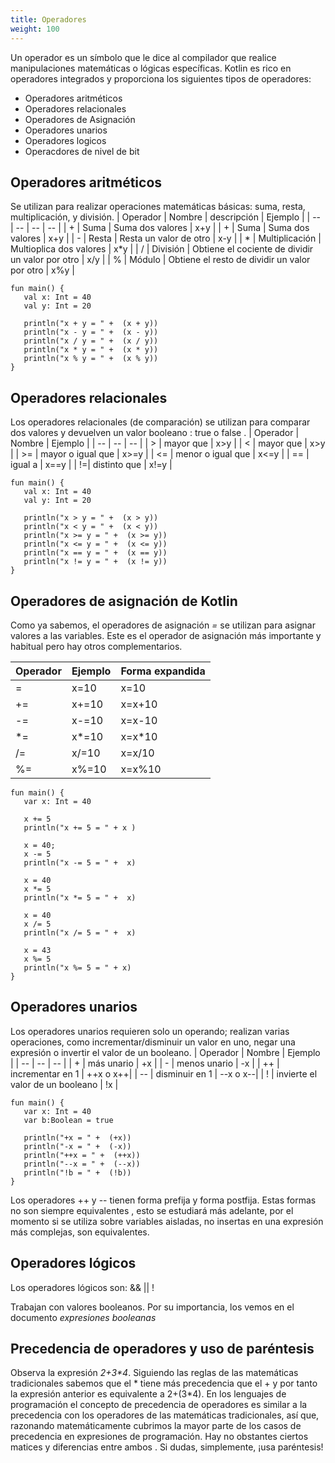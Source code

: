 ```yaml
---
title: Operadores
weight: 100
---
```


Un operador es un símbolo que le dice al compilador que realice manipulaciones matemáticas o lógicas específicas. Kotlin es rico en operadores integrados y proporciona los siguientes tipos de operadores:

- Operadores aritméticos
- Operadores relacionales
- Operadores de Asignación
- Operadores unarios
- Operadores logicos
- Operacdores de nivel de bit

## Operadores aritméticos
Se utilizan para realizar operaciones matemáticas básicas:  suma, resta, multiplicación,  y división.
| Operador | Nombre | descripción  | Ejemplo |
| -- | -- | -- | -- | 
| + | Suma | Suma dos valores | x+y | 
| + | Suma | Suma dos valores | x+y | 
| - | Resta | Resta un valor de otro | x-y | 
| * | Multiplicación | Multioplica  dos valores | x*y | 
| / | División | Obtiene el cociente de dividir un valor por otro | x/y |
| % | Módulo | Obtiene el resto  de dividir un valor por otro | x%y |

```
fun main() {
   val x: Int = 40
   val y: Int = 20

   println("x + y = " +  (x + y))
   println("x - y = " +  (x - y))
   println("x / y = " +  (x / y))
   println("x * y = " +  (x * y))
   println("x % y = " +  (x % y))
}
```
## Operadores relacionales 
Los operadores relacionales (de comparación)  se utilizan para comparar dos valores y devuelven un valor booleano : true o false .
| Operador | Nombre | Ejemplo |
| -- | -- | -- | 
| > | mayor que | x>y  | 
| < | mayor que | x>y  | 
| >= | mayor o igual que | x>=y  | 
| <= | menor o igual  que | x<=y  | 
| == | igual a | x==y  | 
| !=| distinto  que | x!=y  | 

```
fun main() {
   val x: Int = 40
   val y: Int = 20

   println("x > y = " +  (x > y))
   println("x < y = " +  (x < y))
   println("x >= y = " +  (x >= y))
   println("x <= y = " +  (x <= y))
   println("x == y = " +  (x == y))
   println("x != y = " +  (x != y))
}
```
## Operadores de asignación de Kotlin
Como ya sabemos, el operadores de asignación *=*  se utilizan para asignar valores a las variables. Este es el operador de asignación más importante y habitual pero hay otros complementarios.

| Operador | Ejemplo | Forma expandida |
| -- | -- | -- | 
| = | x=10 | x=10 | 
| += | x+=10 | x=x+10 | 
| -= | x-=10 | x=x-10 | 
| *= | x*=10 | x=x*10 | 
| /= | x/=10 | x=x/10 | 
| %= | x%=10 | x=x%10 | 

```
fun main() {
   var x: Int = 40

   x += 5
   println("x += 5 = " + x )
   
   x = 40;
   x -= 5
   println("x -= 5 = " +  x)
   
   x = 40
   x *= 5
   println("x *= 5 = " +  x)
   
   x = 40
   x /= 5
   println("x /= 5 = " +  x)
   
   x = 43
   x %= 5
   println("x %= 5 = " + x)
}
```
## Operadores unarios 

Los operadores unarios requieren solo un operando; realizan varias operaciones, como incrementar/disminuir un valor en uno, negar una expresión o invertir el valor de un booleano.
| Operador | Nombre | Ejemplo |
| -- | -- | -- | 
| + | más unario | +x | 
| - | menos unario | -x |
| ++ | incrementar en 1 | ++x o x++|
| -- | disminuir en 1 | --x  o x--|
| ! | invierte el valor de un booleano | !x |

```
fun main() {
   var x: Int = 40
   var b:Boolean = true

   println("+x = " +  (+x))
   println("-x = " +  (-x))
   println("++x = " +  (++x))
   println("--x = " +  (--x))
   println("!b = " +  (!b))
}
```
Los operadores ++ y -- tienen forma prefija y forma postfija. Estas formas no son siempre equivalentes , esto se estudiará más adelante, por el momento si se utiliza sobre variables aisladas, no insertas en una expresión más complejas, son equivalentes.

## Operadores lógicos
Los operadores lógicos son: && ||  !

Trabajan con valores booleanos.
Por su importancia, los vemos en el documento *expresiones booleanas*

## Precedencia de operadores y uso de paréntesis
Observa la expresión *2+3\*4*.  Siguiendo las reglas de las matemáticas tradicionales sabemos que el * tiene más precedencia que el + y por tanto la expresión anterior es equivalente a 2+(3*4). En los lenguajes de programación el concepto de precedencia de operadores es similar a la precedencia con los operadores   de las   matemáticas tradicionales, así que,  razonando matemáticamente  cubrimos la mayor parte de los casos de precedencia en expresiones de programación. Hay no obstantes ciertos matices y diferencias entre ambos . Si dudas, simplemente,  ¡usa paréntesis!